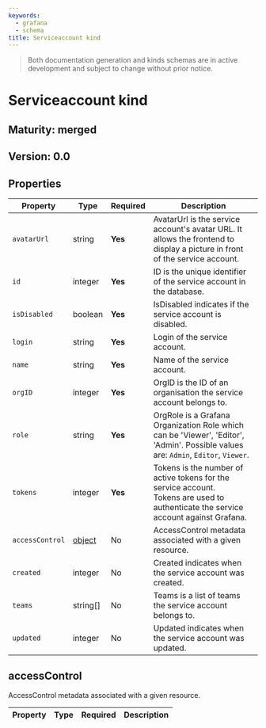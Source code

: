 ```yaml
---
keywords:
  - grafana
  - schema
title: Serviceaccount kind
---
```

> Both documentation generation and kinds schemas are in active development and subject to change without prior notice.

# Serviceaccount kind

## Maturity: merged
## Version: 0.0

## Properties

| Property        | Type                     | Required | Description                                                                                                                             |
|-----------------|--------------------------|----------|-----------------------------------------------------------------------------------------------------------------------------------------|
| `avatarUrl`     | string                   | **Yes**  | AvatarUrl is the service account's avatar URL. It allows the frontend to display a picture in front<br/>of the service account.         |
| `id`            | integer                  | **Yes**  | ID is the unique identifier of the service account in the database.                                                                     |
| `isDisabled`    | boolean                  | **Yes**  | IsDisabled indicates if the service account is disabled.                                                                                |
| `login`         | string                   | **Yes**  | Login of the service account.                                                                                                           |
| `name`          | string                   | **Yes**  | Name of the service account.                                                                                                            |
| `orgID`         | integer                  | **Yes**  | OrgID is the ID of an organisation the service account belongs to.                                                                      |
| `role`          | string                   | **Yes**  | OrgRole is a Grafana Organization Role which can be 'Viewer', 'Editor', 'Admin'. Possible values are: `Admin`, `Editor`, `Viewer`.      |
| `tokens`        | integer                  | **Yes**  | Tokens is the number of active tokens for the service account.<br/>Tokens are used to authenticate the service account against Grafana. |
| `accessControl` | [object](#accesscontrol) | No       | AccessControl metadata associated with a given resource.                                                                                |
| `created`       | integer                  | No       | Created indicates when the service account was created.                                                                                 |
| `teams`         | string[]                 | No       | Teams is a list of teams the service account belongs to.                                                                                |
| `updated`       | integer                  | No       | Updated indicates when the service account was updated.                                                                                 |

## accessControl

AccessControl metadata associated with a given resource.

| Property | Type | Required | Description |
|----------|------|----------|-------------|


